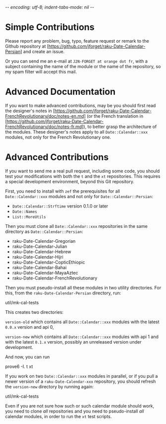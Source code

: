 -*- encoding: utf-8; indent-tabs-mode: nil -*-

Simple Contributions
====================

Please report any problem, bug, typo, feature request or remark to the
Github repository at
[https://github.com/jforget/raku-Date-Calendar-Persian] and  create an
issue.

Or you can send me an e-mail  at `J2N-FORGET at orange dot fr`, with a
subject  containing  the  name  of  the module  or  the  name  of  the
repository, so my spam filter will accept this mail.

Advanced Documentation
======================

If you  want to make advanced  contributions, may be you  should first
read the designer's notes in
[https://github.com/jforget/raku-Date-Calendar-FrenchRevolutionary/doc/notes-en.md]
(or the French translation in
[https://github.com/jforget/raku-Date-Calendar-FrenchRevolutionary/doc/notes-fr.md]),
to  better grasp  the architecture  of the  modules. These  designer's
notes apply  to all  `Date::Calendar::xxx` modules,  not only  for the
French Revolutionary one.

Advanced Contributions
======================

If you want to  send me a real pull request,  including some code, you
should  test  your  modifications  with  both the  `t`  and  the  `xt`
repositories. This requires a  special development environment, beyond
this Git repository.

First, you need to install with `zef` the prerequisites for all
`Date::Calendar::xxx` modules and not only for
`Date::Calendar::Persian`:

* `Date::Calendar::Strftime` version 0.1.0 or later
* `Date::Names`
* `List::MoreUtils`

Then you must clone all `Date::Calendar::xxx` repositories in the same
directory as `Date::Calendar::Persian`:

* raku-Date-Calendar-Gregorian
* raku-Date-Calendar-Julian
* raku-Date-Calendar-Hebrew
* raku-Date-Calendar-Hijri
* raku-Date-Calendar-CopticEthiopic
* raku-Date-Calendar-Bahai
* raku-Date-Calendar-MayaAztec
* raku-Date-Calendar-FrenchRevolutionary

Then you must pseudo-install all these modules in two utility directories.
For this, from the `raku-Date-Calendar-Persian` directory, run:

  util/mk-cal-tests

This creates two directories:

`version-old` which contains all `Date::Calendar::xxx` modules with the latest `0.0.x` version and api 0,

`version-new` which contains all `Date::Calendar::xxx` modules with api 1 and with the latest `0.1.x` version, possibly an unreleased version under development.

And now, you can run

  prove6 -I. t xt

If you  work on two  `Date::Calendar::xxx` modules in parallel,  or if
you pull a newer version of a `raku-Date-Calendar-xxx` repository, you
should refresh the `version-new` directory by running again:

  util/mk-cal-tests

Even if you are not sure how such or such calendar module should work,
you need  to clone _all_  repositories and you need  to pseudo-install
_all_ calendar modules, in order to run the `xt` test scripts.

